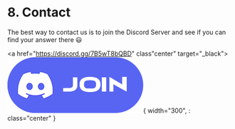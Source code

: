 # 8. Contact

The best way to contact us is to join the Discord Server and see if you can find your answer there 😃

<a href="https://discord.gg/7B5wT8bQBD" class"center" target="_black">![TexStudio](images/discord-logo.png){ width="300", : class="center" }</a>

